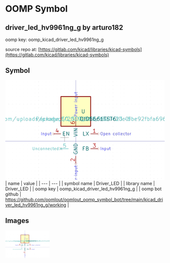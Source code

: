 # OOMP Symbol  
## driver_led_hv9961ng_g  by arturo182  
  
oomp key: oomp_kicad_driver_led_hv9961ng_g  
  
source repo at: [https://gitlab.com/kicad/libraries/kicad-symbols](https://gitlab.com/kicad/libraries/kicad-symbols)  
## Symbol  
  
[![working.png](working_600.png)](working.png)  
| name | value | 
| --- | --- | 
| symbol name | Driver_LED | 
| library name | Driver_LED | 
| oomp key | oomp_kicad_driver_led_hv9961ng_g | 
| oomp bot github | https://github.com/oomlout/oomlout_oomp_symbol_bot/tree/main/kicad_driver_led_hv9961ng_g/working | 
## Images  
  
[![working.png](working_140.png)](working.png)  
